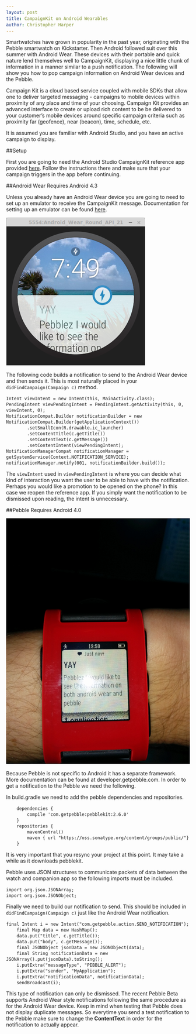 ```yaml
---
layout: post
title: CampaignKit on Android Wearables
author: Christopher Harper
---
```


Smartwatches have grown in popularity in the past year, originating with the
Pebble smartwatch on Kickstarter. Then Android followed suit over this
summer with Android Wear. These devices with their portable and quick nature
lend themselves well to CampaignKit, displaying a nice little chunk of
information in a manner similar to a push notification. The following 
will show you how to pop campaign information on Android Wear
devices and the Pebble.

Campaign Kit is a cloud based service coupled with mobile SDKs that allow one to
deliver targeted messaging - campaigns to mobile devices within proximity of any
place and time of your choosing. Campaign Kit provides an advanced interface to
create or upload rich content to be be delivered to your customer’s mobile
devices around specific campaign criteria such as proximity far (geofence), near
(beacon), time, schedule, etc.  

It is assumed you are familiar with Android Studio, and you have an
active campaign to display.

##Setup

First you are going to need the Android Studio CampaignKit reference app provided
[here](https://github.com/RadiusNetworks/campaignkit-reference-android-studio).
Follow the instructions there and make sure that your
campaign triggers in the app before continuing.


##Android Wear
Requires Android 4.3

Unless you already have an Android Wear device you are going to need
to set up an emulator to receive the CampaignKit 
message. Documentation for setting up an emulator can be found [here](https://developer.android.com/training/wearables/apps/creating.html).

![CampaignKit on Wear Emulator](../img/wearkit.png)

The following code builds a notification to send to the Android Wear device and
then sends it. This is most naturally placed in your `didFindCampaign(Campaign c)` method.

	Intent viewIntent = new Intent(this, MainActivity.class);
	PendingIntent viewPendingIntent = PendingIntent.getActivity(this, 0, viewIntent, 0);
	NotificationCompat.Builder notificationBuilder = new NotificationCompat.Builder(getApplicationContext())
	        .setSmallIcon(R.drawable.ic_launcher)
	        .setContentTitle(c.getTitle())
	        .setContentText(c.getMessage())
	        .setContentIntent(viewPendingIntent);
	NotificationManagerCompat notificationManager = getSystemService(Context.NOTIFICATION_SERVICE);
	notificationManager.notify(001, notificationBuilder.build());

The `viewIntent` used in `viewPendingIntent` is where you can decide
what kind of interaction you want the user to be able to have with the notification.
Perhaps you would like a promotion to be opened on the phone? In this case we
reopen the reference app. If you simply want the notification to be dismissed
upon reading, the intent is unnecessary.


##Pebble
Requires Android 4.0

![CampaignKit on Pebble](../img/pebblekit.png)

Because Pebble is not specific to Android it has a separate framework. More
documentation can be found at developer.getpebble.com. In order to get a 
notification to the Pebble we need the following.

In build.gradle we need to add the pebble dependencies and repositories.

        dependencies {
    		compile 'com.getpebble:pebblekit:2.6.0'
    	}
    	repositories {
    		mavenCentral()
    		maven { url "https://oss.sonatype.org/content/groups/public/"}
    	}

It is very important that you resync your project at this point. It may take a
while as it downloads pebblekit.

Pebble uses JSON structures to communicate packets of data between the watch
and companion app so the following imports must be included.

	import org.json.JSONArray;
	import org.json.JSONObject;

Finally we need to build our notification to send. This should be included in
`didFindCampaign(Campaign c)` just like the Android Wear notification.

	final Intent i = new Intent("com.getpebble.action.SEND_NOTIFICATION");
        final Map data = new HashMap();
        data.put("title", c.getTitle());
        data.put("body", c.getMessage());
        final JSONObject jsonData = new JSONObject(data);
        final String notificationData = new JSONArray().put(jsonData).toString();
        i.putExtra("messageType", "PEBBLE_ALERT");
        i.putExtra("sender", "MyApplication");
        i.putExtra("notificationData", notificationData);
        sendBroadcast(i);

This type of notification can only be dismissed. The recent Pebble Beta supports Android Wear style notifications
following the same procedure as for the Android Wear device. Keep in mind
when testing that Pebble does not display duplicate messages. So everytime you
send a test notification to the Pebble make sure to change the **ContentText** in
order for the notification to actually appear.
